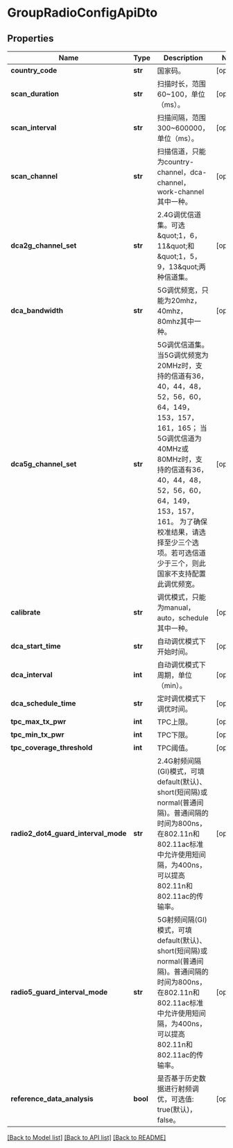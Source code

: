 # GroupRadioConfigApiDto

## Properties
Name | Type | Description | Notes
------------ | ------------- | ------------- | -------------
**country_code** | **str** | 国家码。 | [optional] 
**scan_duration** | **str** | 扫描时长，范围60~100，单位（ms）。 | [optional] 
**scan_interval** | **str** | 扫描间隔，范围300~600000，单位（ms）。 | [optional] 
**scan_channel** | **str** | 扫描信道，只能为country-channel，dca-channel，work-channel其中一种。 | [optional] 
**dca2g_channel_set** | **str** | 2.4G调优信道集。可选\&quot;1，6，11\&quot;和\&quot;1，5，9，13\&quot;两种信道集。 | [optional] 
**dca_bandwidth** | **str** | 5G调优频宽，只能为20mhz，40mhz，80mhz其中一种。 | [optional] 
**dca5g_channel_set** | **str** | 5G调优信道集。当5G调优频宽为20MHz时，支持的信道有36，40，44，48，52，56，60，64，149，153，157，161，165； 当5G调优信道为40MHz或80MHz时，支持的信道有36，40，44，48，52，56，60，64，149，153，157，161。 为了确保校准结果，请选择至少三个选项。若可选信道少于三个，则此国家不支持配置此调优频宽。 | [optional] 
**calibrate** | **str** | 调优模式，只能为manual，auto，schedule其中一种。 | [optional] 
**dca_start_time** | **str** | 自动调优模式下开始时间。 | [optional] 
**dca_interval** | **int** | 自动调优模式下周期，单位（min）。 | [optional] 
**dca_schedule_time** | **str** | 定时调优模式下调优时间。 | [optional] 
**tpc_max_tx_pwr** | **int** | TPC上限。 | [optional] 
**tpc_min_tx_pwr** | **int** | TPC下限。 | [optional] 
**tpc_coverage_threshold** | **int** | TPC阈值。 | [optional] 
**radio2_dot4_guard_interval_mode** | **str** | 2.4G射频间隔(GI)模式，可填default(默认)、short(短间隔)或normal(普通间隔)。普通间隔的时间为800ns，在802.11n和802.11ac标准中允许使用短间隔，为400ns，可以提高802.11n和802.11ac的传输率。 | [optional] 
**radio5_guard_interval_mode** | **str** | 5G射频间隔(GI)模式，可填default(默认)、short(短间隔)或normal(普通间隔)。普通间隔的时间为800ns，在802.11n和802.11ac标准中允许使用短间隔，为400ns，可以提高802.11n和802.11ac的传输率。 | [optional] 
**reference_data_analysis** | **bool** | 是否基于历史数据进行射频调优，可选值: true(默认)，false。 | [optional] 

[[Back to Model list]](../README.md#documentation-for-models) [[Back to API list]](../README.md#documentation-for-api-endpoints) [[Back to README]](../README.md)


